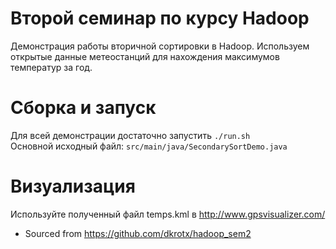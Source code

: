 # Второй семинар по курсу Hadoop
Демонстрация работы вторичной сортировки в Hadoop.
Используем открытые данные метеостанций для нахождения максимумов температур за год.

# Сборка и запуск
Для всей демонстрации достаточно запустить `./run.sh`  
Основной исходный файл: `src/main/java/SecondarySortDemo.java`


# Визуализация
Используйте полученный файл temps.kml в http://www.gpsvisualizer.com/

* Sourced from https://github.com/dkrotx/hadoop_sem2
